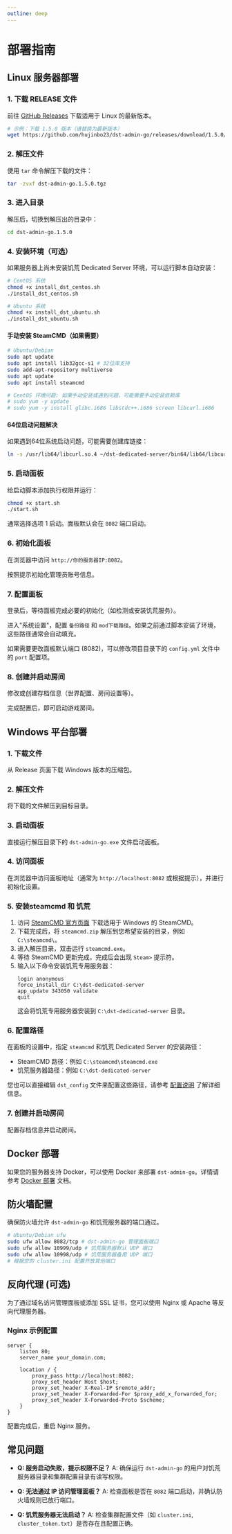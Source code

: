 ```yaml
---
outline: deep
---
```


# 部署指南

## Linux 服务器部署

### 1. 下载 RELEASE 文件

前往 [GitHub Releases](https://github.com/carrot-hu23/dst-admin-go/releases) 下载适用于 Linux 的最新版本。

```bash
# 示例：下载 1.5.0 版本（请替换为最新版本）
wget https://github.com/hujinbo23/dst-admin-go/releases/download/1.5.0/dst-admin-go.1.5.0.tgz
```

### 2. 解压文件

使用 `tar` 命令解压下载的文件：

```bash
tar -zvxf dst-admin-go.1.5.0.tgz
```

### 3. 进入目录

解压后，切换到解压出的目录中：

```bash
cd dst-admin-go.1.5.0
```

### 4. 安装环境（可选）

如果服务器上尚未安装饥荒 Dedicated Server 环境，可以运行脚本自动安装：

```bash
# CentOS 系统
chmod +x install_dst_centos.sh
./install_dst_centos.sh

# Ubuntu 系统
chmod +x install_dst_ubuntu.sh
./install_dst_ubuntu.sh
```

#### 手动安装 SteamCMD（如果需要）

```bash
# Ubuntu/Debian
sudo apt update
sudo apt install lib32gcc-s1 # 32位库支持
sudo add-apt-repository multiverse
sudo apt update
sudo apt install steamcmd

# CentOS 环境问题: 如果手动安装或遇到问题，可能需要手动安装依赖库
# sudo yum -y update
# sudo yum -y install glibc.i686 libstdc++.i686 screen libcurl.i686
```

#### 64位启动问题解决

如果遇到64位系统启动问题，可能需要创建库链接：

```bash
ln -s /usr/lib64/libcurl.so.4 ~/dst-dedicated-server/bin64/lib64/libcurl-gnutls.so.4
```

### 5. 启动面板

给启动脚本添加执行权限并运行：

```bash
chmod +x start.sh
./start.sh
```

通常选择选项 1 启动。面板默认会在 `8082` 端口启动。

### 6. 初始化面板

在浏览器中访问 `http://你的服务器IP:8082`。

按照提示初始化管理员账号信息。

### 7. 配置面板

登录后，等待面板完成必要的初始化（如检测或安装饥荒服务）。

进入"系统设置"，配置 `备份路径` 和 `mod下载路径`。如果之前通过脚本安装了环境，这些路径通常会自动填充。

如果需要更改面板默认端口 (8082)，可以修改项目目录下的 `config.yml` 文件中的 `port` 配置项。

### 8. 创建并启动房间

修改或创建存档信息（世界配置、房间设置等）。

完成配置后，即可启动游戏房间。

## Windows 平台部署

### 1. 下载文件

从 Release 页面下载 Windows 版本的压缩包。

### 2. 解压文件

将下载的文件解压到目标目录。

### 3. 启动面板

直接运行解压目录下的 `dst-admin-go.exe` 文件启动面板。

### 4. 访问面板

在浏览器中访问面板地址（通常为 `http://localhost:8082` 或根据提示），并进行初始化设置。

### 5. 安装steamcmd 和 饥荒

1. 访问 [SteamCMD 官方页面](https://developer.valvesoftware.com/wiki/SteamCMD) 下载适用于 Windows 的 SteamCMD。
2. 下载完成后，将 `steamcmd.zip` 解压到您希望安装的目录，例如 `C:\steamcmd\`。
3. 进入解压目录，双击运行 `steamcmd.exe`。
4. 等待 SteamCMD 更新完成，完成后会出现 `Steam>` 提示符。
5. 输入以下命令安装饥荒专用服务器：
   ```
   login anonymous
   force_install_dir C:\dst-dedicated-server
   app_update 343050 validate
   quit
   ```
   这会将饥荒专用服务器安装到 `C:\dst-dedicated-server` 目录。

### 6. 配置路径

在面板的设置中，指定 `steamcmd` 和饥荒 Dedicated Server 的安装路径：
- SteamCMD 路径：例如 `C:\steamcmd\steamcmd.exe`
- 饥荒服务器路径：例如 `C:\dst-dedicated-server`

您也可以直接编辑 `dst_config` 文件来配置这些路径，请参考 [配置说明](/guide/configuration) 了解详细信息。

### 7. 创建并启动房间

配置存档信息并启动房间。

## Docker 部署

如果您的服务器支持 Docker，可以使用 Docker 来部署 `dst-admin-go`。详情请参考 [Docker 部署](/guide/docker) 文档。

## 防火墙配置

确保防火墙允许 `dst-admin-go` 和饥荒服务器的端口通过。

```bash
# Ubuntu/Debian ufw
sudo ufw allow 8082/tcp # dst-admin-go 管理面板端口
sudo ufw allow 10999/udp # 饥荒服务器默认 UDP 端口
sudo ufw allow 10998/udp # 饥荒服务器备用 UDP 端口
# 根据您的 cluster.ini 配置开放其他端口
```

## 反向代理 (可选)

为了通过域名访问管理面板或添加 SSL 证书，您可以使用 Nginx 或 Apache 等反向代理服务器。

### Nginx 示例配置

```nginx
server {
    listen 80;
    server_name your_domain.com;

    location / {
        proxy_pass http://localhost:8082;
        proxy_set_header Host $host;
        proxy_set_header X-Real-IP $remote_addr;
        proxy_set_header X-Forwarded-For $proxy_add_x_forwarded_for;
        proxy_set_header X-Forwarded-Proto $scheme;
    }
}
```

配置完成后，重启 Nginx 服务。

## 常见问题

- **Q: 服务启动失败，提示权限不足？**
  A: 确保运行 `dst-admin-go` 的用户对饥荒服务器目录和集群配置目录有读写权限。

- **Q: 无法通过 IP 访问管理面板？**
  A: 检查面板是否在 `8082` 端口启动，并确认防火墙规则已放行端口。

- **Q: 饥荒服务器无法启动？**
  A: 检查集群配置文件（如 `cluster.ini`, `cluster_token.txt`）是否存在且配置正确。